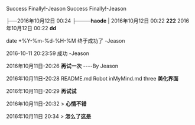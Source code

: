 Success Finally!-Jeason
Success Finally!-Jeason

├──2016年10月12日 00:24
├────**haode**
|
2016年10月12日 00:22
**222**
2016年10月12日 00:22
**dd**


 date +%Y-%m-%d-%H-%M 终于成功了 -Jeason

 2016-10-11 20:23:59 成功 -Jeason

 2016年10月11日-20:26 **再试一次** ----By Jeason

 2016年10月11日-20:28 
	 README.md Robot inMyMind.md three **美化界面**

 2016年10月11日-20:29 
	 **再试试**

 2016年10月11日-20:32 
	 > **心情不错**

 2016年10月11日 20:34 
	 > **怎么了这是**

